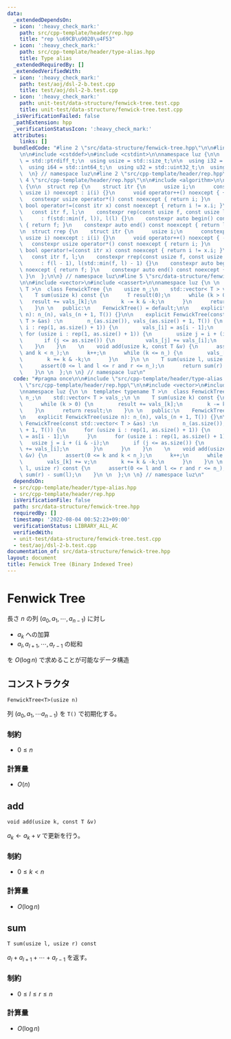 ```yaml
---
data:
  _extendedDependsOn:
  - icon: ':heavy_check_mark:'
    path: src/cpp-template/header/rep.hpp
    title: "rep \u69CB\u9020\u4F53"
  - icon: ':heavy_check_mark:'
    path: src/cpp-template/header/type-alias.hpp
    title: Type alias
  _extendedRequiredBy: []
  _extendedVerifiedWith:
  - icon: ':heavy_check_mark:'
    path: test/aoj/dsl-2-b.test.cpp
    title: test/aoj/dsl-2-b.test.cpp
  - icon: ':heavy_check_mark:'
    path: unit-test/data-structure/fenwick-tree.test.cpp
    title: unit-test/data-structure/fenwick-tree.test.cpp
  _isVerificationFailed: false
  _pathExtension: hpp
  _verificationStatusIcon: ':heavy_check_mark:'
  attributes:
    links: []
  bundledCode: "#line 2 \"src/data-structure/fenwick-tree.hpp\"\n\n#line 2 \"src/cpp-template/header/type-alias.hpp\"\
    \n\n#include <cstddef>\n#include <cstdint>\n\nnamespace luz {\n\n  using isize\
    \ = std::ptrdiff_t;\n  using usize = std::size_t;\n\n  using i32 = std::int32_t;\n\
    \  using i64 = std::int64_t;\n  using u32 = std::uint32_t;\n  using u64 = std::uint64_t;\n\
    \  \n} // namespace luz\n#line 2 \"src/cpp-template/header/rep.hpp\"\n\n#line\
    \ 4 \"src/cpp-template/header/rep.hpp\"\n\n#include <algorithm>\n\nnamespace luz\
    \ {\n\n  struct rep {\n    struct itr {\n      usize i;\n      constexpr itr(const\
    \ usize i) noexcept : i(i) {}\n      void operator++() noexcept { ++i; }\n   \
    \   constexpr usize operator*() const noexcept { return i; }\n      constexpr\
    \ bool operator!=(const itr x) const noexcept { return i != x.i; }\n    };\n \
    \   const itr f, l;\n    constexpr rep(const usize f, const usize l) noexcept\n\
    \      : f(std::min(f, l)), l(l) {}\n    constexpr auto begin() const noexcept\
    \ { return f; }\n    constexpr auto end() const noexcept { return l; }\n  };\n\
    \n  struct rrep {\n    struct itr {\n      usize i;\n      constexpr itr(const\
    \ usize i) noexcept : i(i) {}\n      void operator++() noexcept { --i; }\n   \
    \   constexpr usize operator*() const noexcept { return i; }\n      constexpr\
    \ bool operator!=(const itr x) const noexcept { return i != x.i; }\n    };\n \
    \   const itr f, l;\n    constexpr rrep(const usize f, const usize l) noexcept\n\
    \      : f(l - 1), l(std::min(f, l) - 1) {}\n    constexpr auto begin() const\
    \ noexcept { return f; }\n    constexpr auto end() const noexcept { return l;\
    \ }\n  };\n\n} // namespace luz\n#line 5 \"src/data-structure/fenwick-tree.hpp\"\
    \n\n#include <vector>\n#include <cassert>\n\nnamespace luz {\n \n  template< typename\
    \ T >\n  class FenwickTree {\n    usize n_;\n    std::vector< T > vals_;\n \n\
    \    T sum(usize k) const {\n      T result(0);\n      while (k > 0) {\n     \
    \   result += vals_[k];\n        k -= k & -k;\n      }\n      return result;\n\
    \    }\n \n   public:\n    FenwickTree() = default;\n\n    explicit FenwickTree(usize\
    \ n): n_(n), vals_(n + 1, T()) {}\n\n    explicit FenwickTree(const std::vector<\
    \ T > &as) :\n        n_(as.size()), vals_(as.size() + 1, T()) {\n      for (usize\
    \ i : rep(1, as.size() + 1)) {\n        vals_[i] = as[i - 1];\n      }\n     \
    \ for (usize i : rep(1, as.size() + 1)) {\n        usize j = i + (i & -i);\n \
    \       if (j <= as.size()) {\n          vals_[j] += vals_[i];\n        }\n  \
    \    }\n    }\n    \n    void add(usize k, const T &v) {\n      assert(0 <= k\
    \ and k < n_);\n      k++;\n      while (k <= n_) {\n        vals_[k] += v;\n\
    \        k += k & -k;\n      }\n    }\n \n    T sum(usize l, usize r) const {\n\
    \      assert(0 <= l and l <= r and r <= n_);\n      return sum(r) - sum(l);\n\
    \    }\n \n  };\n \n} // namespace luz\n"
  code: "#pragma once\n\n#include \"src/cpp-template/header/type-alias.hpp\"\n#include\
    \ \"src/cpp-template/header/rep.hpp\"\n\n#include <vector>\n#include <cassert>\n\
    \nnamespace luz {\n \n  template< typename T >\n  class FenwickTree {\n    usize\
    \ n_;\n    std::vector< T > vals_;\n \n    T sum(usize k) const {\n      T result(0);\n\
    \      while (k > 0) {\n        result += vals_[k];\n        k -= k & -k;\n  \
    \    }\n      return result;\n    }\n \n   public:\n    FenwickTree() = default;\n\
    \n    explicit FenwickTree(usize n): n_(n), vals_(n + 1, T()) {}\n\n    explicit\
    \ FenwickTree(const std::vector< T > &as) :\n        n_(as.size()), vals_(as.size()\
    \ + 1, T()) {\n      for (usize i : rep(1, as.size() + 1)) {\n        vals_[i]\
    \ = as[i - 1];\n      }\n      for (usize i : rep(1, as.size() + 1)) {\n     \
    \   usize j = i + (i & -i);\n        if (j <= as.size()) {\n          vals_[j]\
    \ += vals_[i];\n        }\n      }\n    }\n    \n    void add(usize k, const T\
    \ &v) {\n      assert(0 <= k and k < n_);\n      k++;\n      while (k <= n_) {\n\
    \        vals_[k] += v;\n        k += k & -k;\n      }\n    }\n \n    T sum(usize\
    \ l, usize r) const {\n      assert(0 <= l and l <= r and r <= n_);\n      return\
    \ sum(r) - sum(l);\n    }\n \n  };\n \n} // namespace luz\n"
  dependsOn:
  - src/cpp-template/header/type-alias.hpp
  - src/cpp-template/header/rep.hpp
  isVerificationFile: false
  path: src/data-structure/fenwick-tree.hpp
  requiredBy: []
  timestamp: '2022-08-04 00:52:23+09:00'
  verificationStatus: LIBRARY_ALL_AC
  verifiedWith:
  - unit-test/data-structure/fenwick-tree.test.cpp
  - test/aoj/dsl-2-b.test.cpp
documentation_of: src/data-structure/fenwick-tree.hpp
layout: document
title: Fenwick Tree (Binary Indexed Tree)
---
```


# Fenwick Tree

長さ $n$ の列 $(a_0, a_1, \cdots, a_{n-1})$ に対し

- $a_k$ への加算
- $a_l, a_{l+1}, \cdots, a_{r-1}$ の総和

を $O(\log n)$ で求めることが可能なデータ構造

## コンストラクタ
```
FenwickTree<T>(usize n)
```

列 $(a_0, a_1, \cdots a_{n-1})$ を `T()` で初期化する。

### 制約
- $0 \leq n$

### 計算量
- $O(n)$


## add
```
void add(usize k, const T &v)
```

$a_{k} \leftarrow a_{k} + v$ で更新を行う。

### 制約
- $0 \leq k < n$

### 計算量
- $O(\log n)$


## sum
```
T sum(usize l, usize r) const
```

$a_{l} + a_{l+1} + \cdots + a_{r-1}$ を返す。

### 制約
- $0 \leq l \leq r \leq n$

### 計算量
- $O(\log n)$

